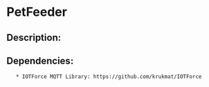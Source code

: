 # PetFeeder
Description: 
--------------
Dependencies:
-----------------
       * IOTForce MQTT Library: https://github.com/krukmat/IOTForce
